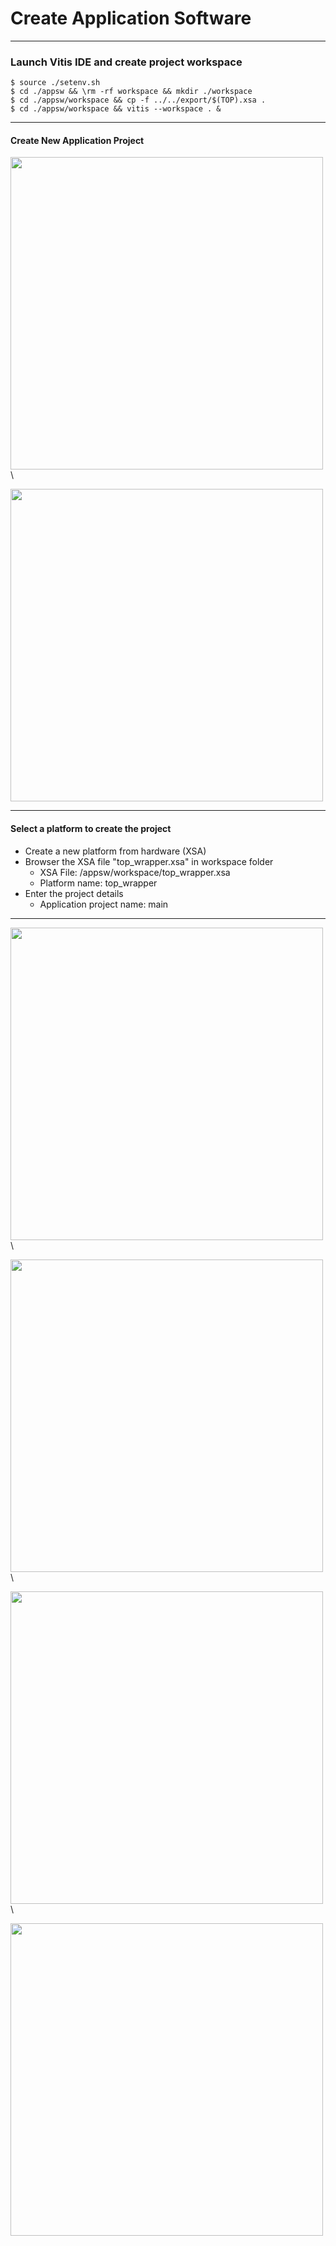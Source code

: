 # Create Application Software

---
### Launch Vitis IDE and create project workspace
```
$ source ./setenv.sh
$ cd ./appsw && \rm -rf workspace && mkdir ./workspace
$ cd ./appsw/workspace && cp -f ../../export/$(TOP).xsa .
$ cd ./appsw/workspace && vitis --workspace . &
```


---
#### Create New Application Project

<img src="https://github.com/user-attachments/assets/4263a575-73f7-401c-b427-40b8a6be4217" width=500>\

<img src="https://github.com/user-attachments/assets/6b970697-963b-449d-8d37-625000257002" width=500>

---
#### Select a platform to create the project

* Create a new platform from hardware (XSA)
* Browser the XSA file "top_wrapper.xsa" in workspace folder
  * XSA File: /appsw/workspace/top_wrapper.xsa
  * Platform name: top_wrapper
* Enter the project details
  * Application project name: main

---
<img src="https://github.com/user-attachments/assets/f578b841-9f0c-4054-87d6-f008de624e01" width=500>\

<img src="https://github.com/user-attachments/assets/b36276eb-fcc5-496f-9d02-fee1a92ea7b2" width=500>\

<img src="https://github.com/user-attachments/assets/bbab773a-847f-4b82-afa4-23218681ff87" width=500>\

<img src="https://github.com/user-attachments/assets/2f98f830-2f6c-49ce-af4c-ff25725e28a2" width=500> 

